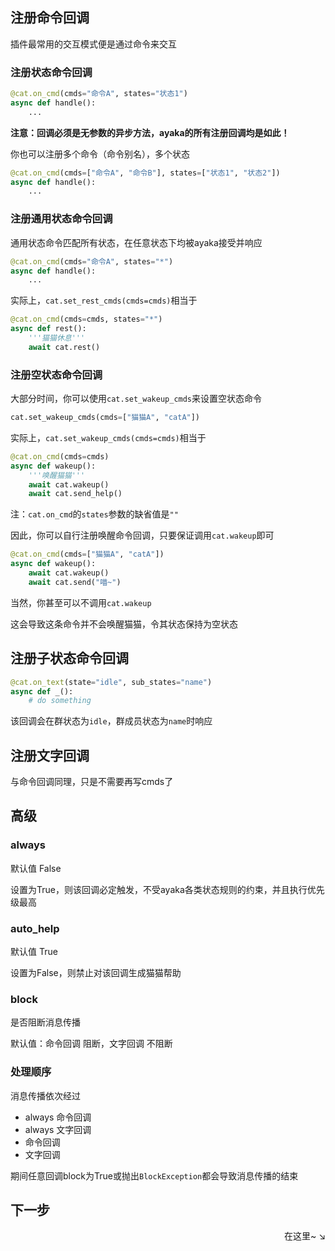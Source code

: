 ## 注册命令回调

插件最常用的交互模式便是通过命令来交互

### 注册状态命令回调

```py
@cat.on_cmd(cmds="命令A", states="状态1")
async def handle():
    ...
```

**注意：回调必须是无参数的异步方法，ayaka的所有注册回调均是如此！**

你也可以注册多个命令（命令别名），多个状态

```py
@cat.on_cmd(cmds=["命令A", "命令B"], states=["状态1", "状态2"])
async def handle():
    ...
```

### 注册通用状态命令回调

通用状态命令匹配所有状态，在任意状态下均被ayaka接受并响应

```py
@cat.on_cmd(cmds="命令A", states="*")
async def handle():
    ...
```

实际上，`cat.set_rest_cmds(cmds=cmds)`相当于

```py
@cat.on_cmd(cmds=cmds, states="*")
async def rest():
    '''猫猫休息'''
    await cat.rest()
```

### 注册空状态命令回调

大部分时间，你可以使用`cat.set_wakeup_cmds`来设置空状态命令

```py
cat.set_wakeup_cmds(cmds=["猫猫A", "catA"])
```

实际上，`cat.set_wakeup_cmds(cmds=cmds)`相当于

```py
@cat.on_cmd(cmds=cmds)
async def wakeup():
    '''唤醒猫猫'''
    await cat.wakeup()
    await cat.send_help()
```

注：`cat.on_cmd`的`states`参数的缺省值是`""`

因此，你可以自行注册唤醒命令回调，只要保证调用`cat.wakeup`即可

```py
@cat.on_cmd(cmds=["猫猫A", "catA"])
async def wakeup():
    await cat.wakeup()
    await cat.send("喵~")
```

当然，你甚至可以不调用`cat.wakeup`

这会导致这条命令并不会唤醒猫猫，令其状态保持为空状态

## 注册子状态命令回调

```py
@cat.on_text(state="idle", sub_states="name")
async def _():
    # do something
```

该回调会在群状态为`idle`，群成员状态为`name`时响应

## 注册文字回调

与命令回调同理，只是不需要再写cmds了

## 高级

### always

默认值 False

设置为True，则该回调必定触发，不受ayaka各类状态规则的约束，并且执行优先级最高

### auto_help

默认值 True

设置为False，则禁止对该回调生成猫猫帮助

### block

是否阻断消息传播

默认值：命令回调 阻断，文字回调 不阻断

### 处理顺序

消息传播依次经过

- always 命令回调
- always 文字回调
- 命令回调
- 文字回调

期间任意回调block为True或抛出`BlockException`都会导致消息传播的结束

## 下一步

<div align="right">
    在这里~ ↘
</div>
